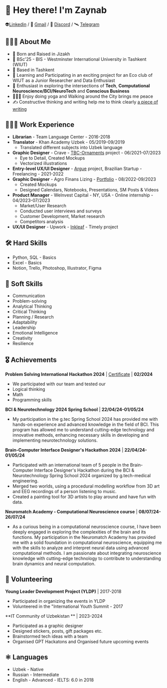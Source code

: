 # 👋 Hey there! I'm Zaynab
👽[Linkedin](https://www.linkedin.com/in/zaynab-soyokulova/)  / 📧 [Gmail](https://mail.google.com/mail/u/soyoqulova@gmail.com) / 💽 [Discord](https://discordapp.com/users/1052815197422751805) / 🛰️ [Telegram](https://t.me/aurorazeyn) 

## 👩🏻‍💻 About Me
- 🌱  Born and Raised in Jizakh
- 🏢  BSc'25 - BIS - Westminster International University in Tashkent (WIUT)
- 📍  Based in Tashkent
- 💼  Learning and Participating in an exciting project for an Eco club of WIUT as a Junior Researcher and Data Enthusiast
- 🧠  Enthusiast in exploring the intersections of **Tech**, **Computational Neuroscience/BCI/NeuroTech** and **Conscious Business**
- 🧘🏻‍♀️  Enjoy doing yoga and Walking around the City brings me peace
- ✍️  Constructive thinking and writing help me to think clearly [a piece of writing](https://www.linkedin.com/pulse/unconscious-becomes-conscious-zaynab-soyokulova/)

## 🕵🏻‍♀️ Work Experience
- **Librarian** - Team Language Center - 2016-2018
- **Translator** - Khan Academy Uzbek  -  05/2019-09/2019
  - Translated different subjects into Uzbek language
- **Graphic Designer** - Crave - [TBC-Ornaments](https://tbc-ornaments.uz/) project - 06/2021-07/2023
  - Eye to Detail, Created Mockups
  - Vectorized illustrations
- **Entry-level UX/UI Designer** - [Argue](https://www.figma.com/file/2hwgObRTqmrystdDsjP83J/ARG?type=design&node-id=2316%3A30665&mode=design&t=cD3eNpGMbeYvzFHo-1) project, Brazilian Startup - Freelancing - 2021-2022
- **Graphic Designer** - Agro Finans Lizing - [Portfolio](https://www.notion.so/aurorazeyn/Portfolio-87ca5e1282f74d9987a571fd5983c50a?pvs=4) - 08/2022-09/2023
   - Created Mockups
   - Designed Calendars, Notebooks, Presentations, SM Posts & Videos 
- **Product Manager** - WeInvest Capital - NY, USA - Online internship - 04/2023-07/2023
   - Market/User Research
   - Conducted user interviews and surveys
   - Customer Development, Market research
   - Competitors analysis
- **UX/UI Designer** - Upwork - [Inkleaf](https://www.figma.com/file/mgyughXN9SdhDgeXVdgEFV/InkLeaf?type=design&node-id=0%3A1&mode=design&t=l76sLjBe1oWceYqJ-1) - Timely project


## 🛠 Hard Skills
- Python, SQL - Basics
- Excel - Basics
- Notion, Trello, Photoshop, Illustrator, Figma 

## 🌼 Soft Skills
- Communication
- Problem-solving
- Analytical Thinking
- Critical Thinking
- Planning / Research
- Adaptability
- Leadership
- Emotional Intelligence
- Creativity
- Resilience

## 🎖 Achievements

**Problem Solving International Hackathon 2024** | [Certificate](https://media.licdn.com/dms/image/D4D2DAQF4jOrtQ9VHmw/profile-treasury-document-cover-images_1280/0/1709738960973?e=1711213200&v=beta&t=pVpBD2zZ0bux9ZBl4bpazMOGFQg5IRtd_D9RUw0dYU0) | **02/2024**
- We participated with our team and tested our
- Logical thinking
- Math
- Programming skills

**BCI & Neurotechnology 2024 Spring School** | **22/04/24-01/05/24**
- My participation in the g.tec Spring School 2024 has provided me with hands-on experience and advanced knowledge in the field of BCI. This program has allowed me to understand cutting-edge technology and innovative methods, enhancing necessary skills in developing and implementing neurotechnology solutions.

**Brain-Computer Interface Designer's Hackathon 2024** | **22/04/24-01/05/24**
- Participated with an international team of 5 people in the Brain-Computer Interface Designer's Hackathon during the BCI & Neurotechnology Spring School 2024 organized by g.tech-medical engineering.
- Merged two worlds, using a procedural modelling workflow from 3D art and EEG recordings of a person listening to music. 
- Created a painting tool for 3D artists to play around and have fun with data.

**Neuromatch Academy - Computational Neuroscience course** | **08/07/24-26/07/24**
- As a curious being in a computational neuroscience course, I have been deeply engaged in exploring the complexities of the brain and its functions. My participation in the Neuromatch 
  Academy has provided me with a solid foundation in computational neuroscience, equipping me with the skills to analyze and interpret neural data using advanced computational methods. 
  I am passionate about integrating neuroscience knowledge with cutting-edge technology to contribute to understanding brain dynamics and neural computation.

## 🌋 Volunteering
**Young Leader Development Project (YLDP)** | 2017-2018
 - Participated in organizing the events in YLDP
 - Volunteered in the "International Youth Summit - 2017

**IT Community of Uzbekistan ** | 2023-2024
- Participated as a graphic designer
- Designed stickers, posts, gift packages etc.
- Brainstormed tech ideas with a team
- Organised GPT Hackatons and Organised future upcoming events 

## ⚛️ Languages
- Uzbek - Native
- Russian - Intermediate
- English - Advanced - IELTS: 6.0 in 2018




